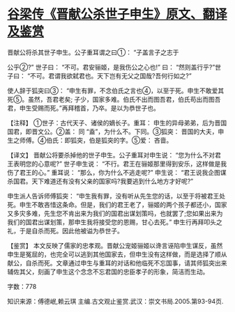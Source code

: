 # [谷梁传《晋献公杀世子申生》原文、翻译及鉴赏](https://www.vrrw.net/wx/14026.html)

晋献公将杀其世子申生。公子重耳谓之曰①： “子盖言子之志于

公乎②?” 世子曰： “不可。君安骊姬，是我伤公之心也!” 曰： “然则盖行乎?”世子曰： “不可。君谓我欲弑君也。天下岂有无父之国哉?吾何行如之?”

使人辞于狐突曰③： “申生有罪，不念伯氏之言也④，以至于死。申生不敢爱其死⑤。虽然，吾君老矣; 子少，国家多难。伯氏不出而图吾君，伯氏苟出而图吾君，申生受赐而死。”再拜稽首，乃卒。是以为恭世子也。



【注释】 ①世子：古代天子、诸侯的嫡长子。重耳： 申生的异母弟弟，后为晋国国君，即晋文公。②盖： 同 “盍”，为什么不。下同。③狐突： 晋国的大夫，申生之师傅。④伯氏：即狐突，伯是狐突的字。⑤爱： 吝啬。

【译文】 晋献公将要杀掉他的世子申生。公子重耳对申生说： “您为什么不对君王表明您的心意呢?” 世子申生说： “不行。君王在骊姬那里得到安乐，这样做是我伤了君王的心。” 重耳说： “那么，你为什么不逃走呢?” 申生说： “君王说我企图谋杀国君。天下难道还有没有父亲的国家吗?我要逃到什么地方才好呢?”

申生派人告诉师傅狐突： “申生我有罪，没有听从先生您的话，以至于将被君王处死。申生不敢吝惜这条命。但是，我们的君王老了，骊姬的两个孩子都还小，国家又多灾多难，先生您不肯出来为我们的国君出谋划策吗，也就罢了;您如果出来为我们的国君出谋划策，那申生我将接受您的恩赐，甘心去死。” 申生行再拜叩头之礼，于是自杀而死。因此他被谥为恭世子。

【鉴赏】 本文反映了儒家的忠孝观。晋献公宠姬骊姬以谗言诬陷申生谋反，虽然申生是冤屈的，也完全可以逃到其他国家去，但申生没有这样做，而是选择了顺从献公，自杀而死。文章通过申生与重耳的对话和他临死不忘国事，请其师狐突出来辅佐其父，刻画了申生这个念念不忘君国的忠臣孝子的形象，简洁而生动。

字数：778

知识来源：傅德岷,赖云琪 主编.古文观止鉴赏.武汉：崇文书局.2005.第93-94页.

